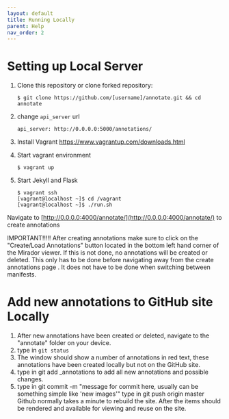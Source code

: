 ```yaml
---
layout: default
title: Running Locally
parent: Help
nav_order: 2
---
```


# Setting up Local Server
1. Clone this repository or clone forked repository:

	`$ git clone https://github.com/[username]/annotate.git && cd annotate`

2. change `api_server` url

	`api_server: http://0.0.0.0:5000/annotations/`

3. Install Vagrant https://www.vagrantup.com/downloads.html

4. Start vagrant environment

	`$ vagrant up`

5. Start Jekyll and Flask
	```
	$ vagrant ssh
	[vagrant@localhost ~]$ cd /vagrant
	[vagrant@localhost ~]$ ./run.sh
	```

Navigate to [http://0.0.0.0:4000/annotate/](http://0.0.0.0:4000/annotate/) to create annotations

IMPORTANT!!!!! After creating annotations make sure to click on the "Create/Load Annotations" button located in the bottom left hand corner of the Mirador viewer. If this is not done, no annotations will be created or deleted. This only has to be done before navigating away from the create annotations page . It does not have to be done when switching between manifests.

# Add new annotations to GitHub site Locally
1. After new annotations have been created or deleted, navigate to the "annotate" folder on your device.
2. type in `git status`
3. The window should show a number of annotations in red text, these annotations have been created locally but not on the GitHub site.
4. type in git add _annotations to add all new annotations and possible changes.
5. type in git commit -m "message for commit here, usually can be something simple like 'new images'"
type in git push origin master Github normally takes a minute to rebuild the site. After the items should be rendered and available for viewing and reuse on the site.
